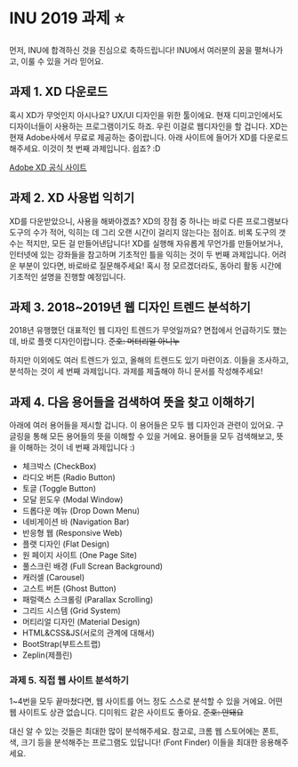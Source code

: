 # INU 2019 과제 ⭐️
먼저, INU에 합격하신 것을 진심으로 축하드립니다!
INU에서 여러분의 꿈을 펼쳐나가고, 이룰 수 있을 거라 믿어요.

## 과제 1. XD 다운로드
혹시 XD가 무엇인지 아시나요? UX/UI 디자인을 위한 툴이에요.
현재 디미고인에서도 디자이너들이 사용하는 프로그램이기도 하죠. 우린 이걸로 웹디자인을 할 겁니다.
XD는 현재 Adobe사에서 무료로 제공하는 중이랍니다. 아래 사이트에 들어가 XD를 다운로드해주세요. 이것이 첫 번째 과제입니다. 쉽죠? :D

[Adobe XD 공식 사이트](https://www.adobe.com/kr/products/xd.html)

## 과제 2. XD 사용법 익히기
XD를 다운받았으니, 사용을 해봐야겠죠?
XD의 장점 중 하나는 바로 다른 프로그램보다 도구의 수가 적어, 익히는 데 그리 오랜 시간이 걸리지 않는다는 점이죠.
비록 도구의 갯수는 적지만, 모든 걸 만들어낸답니다!
XD를 실행해 자유롭게 무언가를 만들어보거나, 인터넷에 있는 강좌들을 참고하며 기초적인 틀을 익히는 것이 두 번째 과제입니다.
어려운 부분이 있다면, 바로바로 질문해주세요! 혹시 정 모르겠더라도, 동아리 활동 시간에 기초적인 설명을 진행할 예정입니다.

## 과제 3. 2018~2019년 웹 디자인 트렌드 분석하기
2018년 유행했던 대표적인 웹 디자인 트렌드가 무엇일까요?
면접에서 언급하기도 했는데, 바로 플랫 디자인이랍니다. ~~준호: 머터리얼 아니누~~

하지만 이외에도 여러 트렌드가 있고, 올해의 트렌드도 있기 마련이죠.
이들을 조사하고, 분석하는 것이 세 번째 과제입니다.
과제를 제출해야 하니 문서를 작성해주세요!

## 과제 4. 다음 용어들을 검색하여 뜻을 찾고 이해하기
아래에 여러 용어들을 제시할 겁니다. 이 용어들은 모두 웹 디자인과 관련이 있어요.
구글링을 통해 모든 용어들의 뜻을 이해할 수 있을 거에요. 용어들을 모두 검색해보고, 뜻을 이해하는 것이 네 번째 과제입니다 :)

* 체크박스 (CheckBox)
* 라디오 버튼 (Radio Button)
* 토글  (Toggle Button)
* 모달 윈도우 (Modal Window)
* 드롭다운 메뉴 (Drop Down Menu)
* 네비게이션 바 (Navigation Bar)
* 반응형 웹 (Responsive Web)
* 플랫 디자인 (Flat Design)
* 원 페이지 사이트 (One Page Site)
* 풀스크린 배경 (Full Screan Background)
* 캐러셀 (Carousel)
* 고스트 버튼 (Ghost Button)
* 패럴랙스 스크롤링 (Parallax Scrolling)
* 그리드 시스템 (Grid System)
* 머티리얼 디자인 (Material Design)
* HTML&CSS&JS(서로의 관계에 대해서)
* BootStrap(부트스트랩)
* Zeplin(제플린)

### 과제 5. 직접 웹 사이트 분석하기
1~4번을 모두 끝마쳤다면, 웹 사이트를 어느 정도 스스로 분석할 수 있을 거에요.
어떤 웹 사이트도 상관 없습니다. 디미워드 같은 사이트도 좋아요. ~~준호: 안돼요~~

대신 알 수 있는 것들은 최대한 많이 분석해주세요.
참고로, 크롬 웹 스토어에는 폰트, 색, 크기 등을 분석해주는 프로그램도 있답니다! (Font Finder) 이들을 최대한 응용해주세요.
